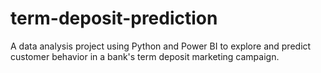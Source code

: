 # term-deposit-prediction
A data analysis project using Python and Power BI to explore and predict customer behavior in a bank's term deposit marketing campaign.
